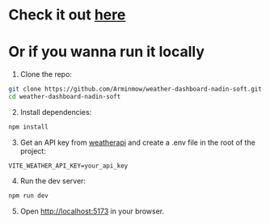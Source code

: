 
# Check it out [here](https://nadinsoft-weatherdashboard.netlify.app/)

# Or if you wanna run it locally

1. Clone the repo:
```bash
git clone https://github.com/Arminmow/weather-dashboard-nadin-soft.git
cd weather-dashboard-nadin-soft
````

2. Install dependencies:

```bash
npm install
```

3. Get an API key from [weatherapi](https://www.weatherapi.com/) and create a .env file in the root of the project:

```env
VITE_WEATHER_API_KEY=your_api_key
```

4. Run the dev server:

```bash
npm run dev
```

5. Open [http://localhost:5173](http://localhost:5173) in your browser.

